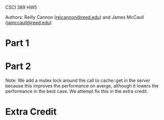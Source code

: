 CSCI 389 HW5

Authors: Reilly Cannon (reicannon@reed.edu) and James McCaull (jamccaull@reed.edu)

# Part 1

# Part 2

Note: We add a mutex lock around the call to cache::get in the server because this improves the performance on averge, although it lowers the performance in the best case. We attempt fix this in the extra credit.

# Extra Credit
